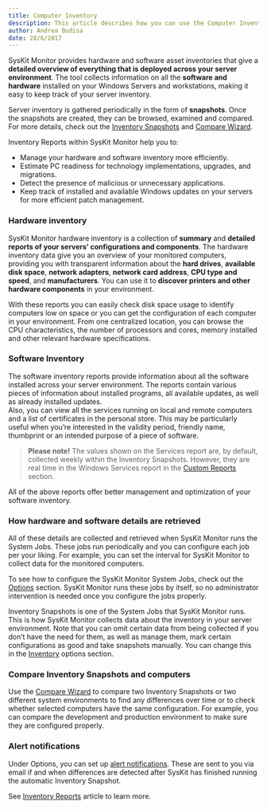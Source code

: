 ```yaml
---
title: Computer Inventory
description: This article describes how you can use the Computer Inventory reports to gather a detailed overview of everything that is deployed accross your server environment.
author: Andrea Budisa
date: 28/6/2017
---
```

SysKit Monitor provides hardware and software asset inventories that give a **detailed overview of everything that is deployed across your server environment**. The tool collects information on all the **software and hardware** installed on your Windows Servers and workstations, making it easy to keep track of your server inventory.

Server inventory is gathered periodically in the form of **snapshots**. Once the snapshots are created, they can be browsed, examined and compared. For more details, check out the [Inventory Snapshots](#internal/get-to-know-syskit-monitor/backstage-screen/configuration/options/#inventory-snapshots) and [Compare Wizard](#internal/get-to-know-syskit-monitor/reports/inventory-reports/compare-wizard).

Inventory Reports within SysKit Monitor help you to:

* Manage your hardware and software inventory more efficiently.
* Estimate PC readiness for technology implementations, upgrades, and migrations.
* Detect the presence of malicious or unnecessary applications.
* Keep track of installed and available Windows updates on your servers for more efficient patch management.

### Hardware inventory

SysKit Monitor hardware inventory is a collection of **summary** and **detailed reports of your servers’ configurations and components**. The hardware inventory data give you an overview of your monitored computers, providing you with transparent information about the **hard drives**, **available disk space**, **network adapters**, **network card address**, **CPU type and speed**, and **manufacturers**. You can use it to **discover printers and other hardware components** in your environment.

With these reports you can easily check disk space usage to identify computers low on space or you can get the configuration of each computer in your environment. From one centralized location, you can browse the CPU characteristics, the number of processors and cores, memory installed and other relevant hardware specifications.

### Software Inventory 

The software inventory reports provide information about all the software installed across your server environment. The reports contain various pieces of information about installed programs, all available updates, as well as already installed updates.  
Also, you can view all the services running on local and remote computers and a list of certificates in the personal store. This may be particularly useful when you’re interested in the validity period, friendly name, thumbprint or an intended purpose of a piece of software.

> __Please note!__ The values shown on the Services report are, by default, collected weekly within the Inventory Snapshots. However, they are real time in the Windows Services report in the [Custom Reports](#internal/get-to-know-syskit-monitor/reports/custom-reports) section.

All of the above reports offer better management and optimization of your software inventory.

### How hardware and software details are retrieved

All of these details are collected and retrieved when SysKit Monitor runs the System Jobs. These jobs run periodically and you can configure each job per your liking. For example, you can set the interval for SysKit Monitor to collect data for the monitored computers.

To see how to configure the SysKit Monitor System Jobs, check out the [Options](#internal/get-to-know-syskit-monitor/backstage-screen/configuration/options/#system-jobs-configuration) section. SysKit Monitor runs these jobs by itself, so no administrator intervention is needed once you configure the jobs properly.

Inventory Snapshots is one of the System Jobs that SysKit Monitor runs. This is how SysKit Monitor collects data about the inventory in your server environment. Note that you can omit certain data from being collected if you don’t have the need for them, as well as manage them, mark certain configurations as good and take snapshots manually. You can change this in the [Inventory](#internal/get-to-know-syskit-monitor/backstage-screen/configuration/options/#inventory-snapshots) options section.

### Compare Inventory Snapshots and computers

Use the [Compare Wizard](#internal/get-to-know-syskit-monitor/reports/inventory-reports/compare-wizard) to compare two Inventory Snapshots or two different system environments to find any differences over time or to check whether selected computers have the same configuration. For example, you can compare the development and production environment to make sure they are configured properly.

### Alert notifications

Under Options, you can set up [alert notifications](#internal/get-to-know-syskit-monitor/backstage-screen/configuration/options/#alerts). These are sent to you via email if and when differences are detected after SysKit has finished running the automatic Inventory Snapshot.

See [Inventory Reports](#internal/get-to-know-syskit-monitor/reports/inventory-reports) article to learn more.